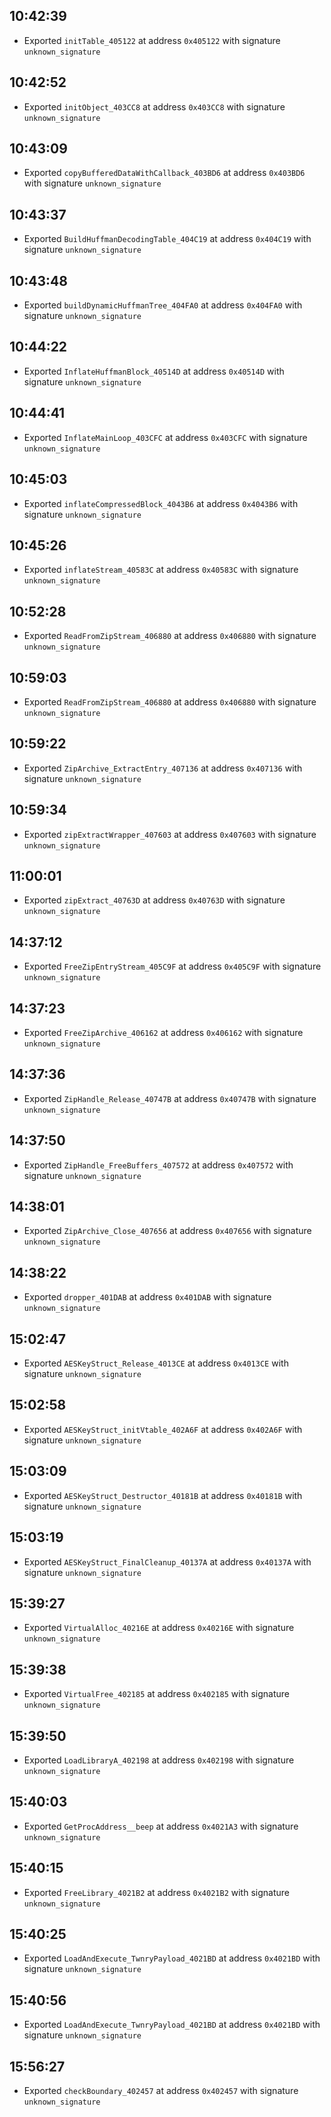 
## 10:42:39
- Exported `initTable_405122` at address `0x405122` with signature `unknown_signature`

## 10:42:52
- Exported `initObject_403CC8` at address `0x403CC8` with signature `unknown_signature`

## 10:43:09
- Exported `copyBufferedDataWithCallback_403BD6` at address `0x403BD6` with signature `unknown_signature`

## 10:43:37
- Exported `BuildHuffmanDecodingTable_404C19` at address `0x404C19` with signature `unknown_signature`

## 10:43:48
- Exported `buildDynamicHuffmanTree_404FA0` at address `0x404FA0` with signature `unknown_signature`

## 10:44:22
- Exported `InflateHuffmanBlock_40514D` at address `0x40514D` with signature `unknown_signature`

## 10:44:41
- Exported `InflateMainLoop_403CFC` at address `0x403CFC` with signature `unknown_signature`

## 10:45:03
- Exported `inflateCompressedBlock_4043B6` at address `0x4043B6` with signature `unknown_signature`

## 10:45:26
- Exported `inflateStream_40583C` at address `0x40583C` with signature `unknown_signature`

## 10:52:28
- Exported `ReadFromZipStream_406880` at address `0x406880` with signature `unknown_signature`

## 10:59:03
- Exported `ReadFromZipStream_406880` at address `0x406880` with signature `unknown_signature`

## 10:59:22
- Exported `ZipArchive_ExtractEntry_407136` at address `0x407136` with signature `unknown_signature`

## 10:59:34
- Exported `zipExtractWrapper_407603` at address `0x407603` with signature `unknown_signature`

## 11:00:01
- Exported `zipExtract_40763D` at address `0x40763D` with signature `unknown_signature`

## 14:37:12
- Exported `FreeZipEntryStream_405C9F` at address `0x405C9F` with signature `unknown_signature`

## 14:37:23
- Exported `FreeZipArchive_406162` at address `0x406162` with signature `unknown_signature`

## 14:37:36
- Exported `ZipHandle_Release_40747B` at address `0x40747B` with signature `unknown_signature`

## 14:37:50
- Exported `ZipHandle_FreeBuffers_407572` at address `0x407572` with signature `unknown_signature`

## 14:38:01
- Exported `ZipArchive_Close_407656` at address `0x407656` with signature `unknown_signature`

## 14:38:22
- Exported `dropper_401DAB` at address `0x401DAB` with signature `unknown_signature`

## 15:02:47
- Exported `AESKeyStruct_Release_4013CE` at address `0x4013CE` with signature `unknown_signature`

## 15:02:58
- Exported `AESKeyStruct_initVtable_402A6F` at address `0x402A6F` with signature `unknown_signature`

## 15:03:09
- Exported `AESKeyStruct_Destructor_40181B` at address `0x40181B` with signature `unknown_signature`

## 15:03:19
- Exported `AESKeyStruct_FinalCleanup_40137A` at address `0x40137A` with signature `unknown_signature`

## 15:39:27
- Exported `VirtualAlloc_40216E` at address `0x40216E` with signature `unknown_signature`

## 15:39:38
- Exported `VirtualFree_402185` at address `0x402185` with signature `unknown_signature`

## 15:39:50
- Exported `LoadLibraryA_402198` at address `0x402198` with signature `unknown_signature`

## 15:40:03
- Exported `GetProcAddress__beep` at address `0x4021A3` with signature `unknown_signature`

## 15:40:15
- Exported `FreeLibrary_4021B2` at address `0x4021B2` with signature `unknown_signature`

## 15:40:25
- Exported `LoadAndExecute_TwnryPayload_4021BD` at address `0x4021BD` with signature `unknown_signature`

## 15:40:56
- Exported `LoadAndExecute_TwnryPayload_4021BD` at address `0x4021BD` with signature `unknown_signature`

## 15:56:27
- Exported `checkBoundary_402457` at address `0x402457` with signature `unknown_signature`
